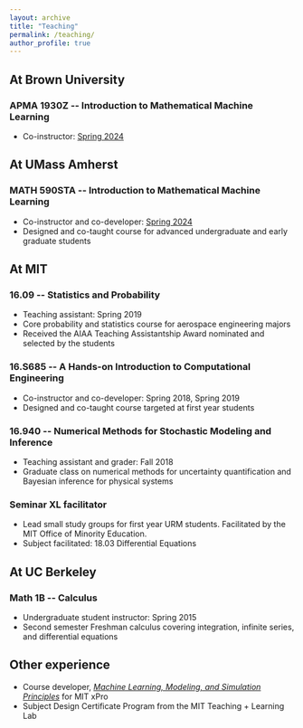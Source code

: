 ```yaml
---
layout: archive
title: "Teaching"
permalink: /teaching/
author_profile: true
---
```


<!-- {% include base_path %}
 -->

## At Brown University 
### APMA 1930Z -- Introduction to Mathematical Machine Learning
* Co-instructor: [Spring 2024](https://benjzhang.github.io/apma1930z/)

## At UMass Amherst
### MATH 590STA -- Introduction to Mathematical Machine Learning
* Co-instructor and co-developer: [Spring 2024](https://benjzhang.github.io/ma590sta/)
* Designed and co-taught course for advanced undergraduate and early graduate students

## At MIT
### 16.09 -- Statistics and Probability
* Teaching assistant: Spring 2019
* Core probability and statistics course for aerospace engineering majors
* Received the AIAA Teaching Assistantship Award nominated and selected by the students

### 16.S685 -- A Hands-on Introduction to Computational Engineering
* Co-instructor and co-developer: Spring 2018, Spring 2019
* Designed and co-taught course targeted at first year students

### 16.940 -- Numerical Methods for Stochastic Modeling and Inference
* Teaching assistant and grader: Fall 2018 
* Graduate class on numerical methods for uncertainty quantification and Bayesian inference for physical systems

### Seminar XL facilitator
* Lead small study groups for first year URM students. Facilitated by the MIT Office of Minority Education.
* Subject facilitated: 18.03 Differential Equations

## At UC Berkeley
### Math 1B -- Calculus 
* Undergraduate student instructor: Spring 2015
* Second semester Freshman calculus covering integration, infinite series, and differential equations


## Other experience
* Course developer, [*Machine Learning, Modeling, and Simulation Principles*](https://xpro.mit.edu/courses/course-v1:xPRO+MLx1/) for MIT xPro
* Subject Design Certificate Program from the MIT Teaching + Learning Lab





<!-- {% for post in site.teaching reversed %}
  {% include archive-single.html %} -->
<!-- {% endfor %}
 -->